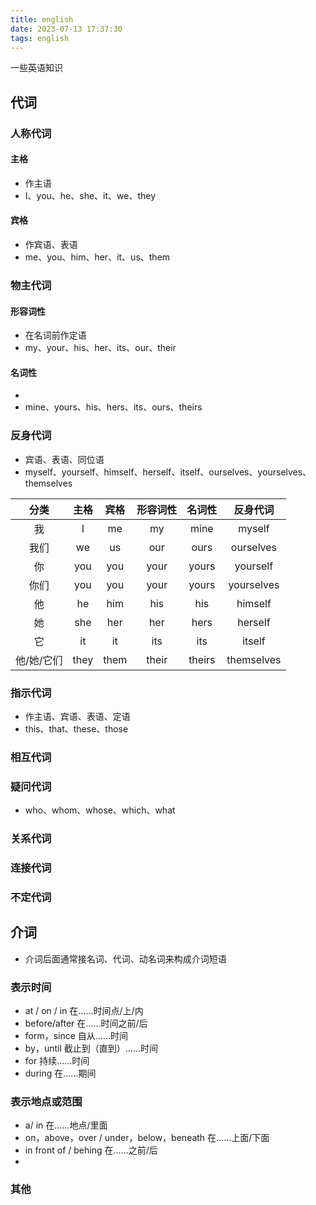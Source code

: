 ```yaml
---
title: english
date: 2023-07-13 17:37:30
tags: english
---
```


一些英语知识

<!-- more -->

## 代词

### 人称代词

#### 主格

- 作主语
- I、you、he、she、it、we、they

#### 宾格

- 作宾语、表语
- me、you、him、her、it、us、them


### 物主代词
#### 形容词性

- 在名词前作定语
- my、your、his、her、its、our、their

#### 名词性

- 
- mine、yours、his、hers、its、ours、theirs

### 反身代词

- 宾语、表语、同位语
- myself、yourself、himself、herself、itself、ourselves、yourselves、themselves

| 分类       | 主格   | 宾格     | 形容词性  | 名词性     | 反身代词     |
|:-------:|:----:|:----:|:-----:|:--------:|:--------:|
| 我         | I      | me       | my        | mine       | myself       |
| 我们       | we     | us       | our       | ours       | ourselves    |
| 你         | you    | you      | your      | yours      | yourself     |
| 你们       | you    | you      | your      | yours      | yourselves   |
| 他         | he     | him      | his       | his        | himself      |
| 她         | she    | her      | her       | hers       | herself      |
| 它         | it     | it       | its       | its        | itself       |
| 他/她/它们 | they   | them     | their     | theirs     | themselves   |


### 指示代词

- 作主语、宾语、表语、定语
- this、that、these、those

### 相互代词

### 疑问代词

- who、whom、whose、which、what

### 关系代词

### 连接代词

### 不定代词



## 介词

- 介词后面通常接名词、代词、动名词来构成介词短语

### 表示时间

- at / on / in 在……时间点/上/内
- before/after 在……时间之前/后
- form，since 自从……时间
- by，until 截止到（直到）……时间
- for 持续……时间
- during 在……期间

### 表示地点或范围

- a/ in 在……地点/里面
- on，above，over / under，below，beneath 在……上面/下面
- in front of / behing 在……之前/后
- 
### 其他



